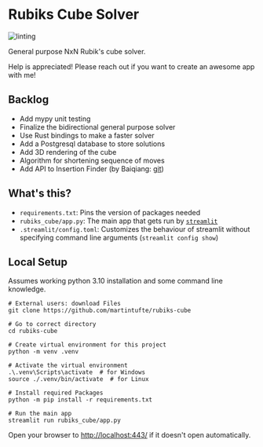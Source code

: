 # Rubiks Cube Solver
![linting](https://github.com/martintufte/rubiks-cube/actions/workflows/pre-commit.yml/badge.svg)

General purpose NxN Rubik's cube solver.

Help is appreciated! Please reach out if you want to create an awesome app with me!

## Backlog
* Add mypy unit testing
* Finalize the bidirectional general purpose solver
* Use Rust bindings to make a faster solver
* Add a Postgresql database to store solutions
* Add 3D rendering of the cube
* Algorithm for shortening sequence of moves
* Add API to Insertion Finder (by Baiqiang: [git](https://github.com/Baiqiang/333.fm))

## What's this?
- `requirements.txt`: Pins the version of packages needed
- `rubiks_cube/app.py`: The main app that gets run by [`streamlit`](https://docs.streamlit.io/)
- `.streamlit/config.toml`: Customizes the behaviour of streamlit without specifying command line arguments (`streamlit config show`)

## Local Setup
Assumes working python 3.10 installation and some command line knowledge.

```shell
# External users: download Files
git clone https://github.com/martintufte/rubiks-cube

# Go to correct directory
cd rubiks-cube

# Create virtual environment for this project
python -m venv .venv

# Activate the virtual environment
.\.venv\Scripts\activate  # for Windows
source ./.venv/bin/activate  # for Linux

# Install required Packages
python -m pip install -r requirements.txt

# Run the main app
streamlit run rubiks_cube/app.py
```

Open your browser to [http://localhost:443/](http://localhost:443/) if it doesn't open automatically.
